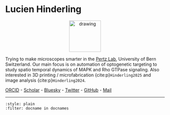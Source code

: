 # Lucien Hinderling

<p align="center">
<img src="https://avatars.githubusercontent.com/u/18539759?&v=4" alt="drawing" width="100"/>
<p/>


Trying to make microscopes smarter in the [Pertz Lab](https://www.pertzlab.net), University of Bern Switzerland.
Our main focus is on automation of optogenetic targeting to study spatio temporal dynamics of MAPK and Rho GTPase signaling. 
Also interested in 3D printing / microfabrication {cite:p}`Hinderling2025` and image analysis {cite:p}`Hinderling2024`.

[ORCID](https://orcid.org/0000-0002-3956-9363) - 
[Scholar](https://scholar.google.com/citations?user=ih7UZBMAAAAJ&hl=en&oi=ao) - 
[Bluesky](https://bsky.app/profile/lhinderling.bsky.social) - 
[Twitter](https://x.com/lhinderling) - 
[GitHub](https://github.com/hinderling) - 
[Mail](mailto:lucien.hinderling@unibe.com)

----

```{bibliography}
:style: plain
:filter: docname in docnames
```

